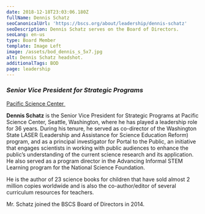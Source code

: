 ```yaml
---
date: 2018-12-18T23:03:06.180Z
fullName: Dennis Schatz
seoCanonicalUrl: 'https://bscs.org/about/leadership/dennis-schatz'
seoDescription: Dennis Schatz serves on the Board of Directors.
seoLang: en-us
type: Board Member
template: Image Left
image: /assets/bod_dennis_s_5x7.jpg
alt: Dennis Schatz headshot.
additionalTags: BOD
page: leadership
---
```


### *Senior Vice President for Strategic Programs*
<a href="https://www.pacificsciencecenter.org/" target="_blank" rel="noopener noreferrer">Pacific Science Center&nbsp;<sup><i style="font-size: .65rem" class="fas fa-external-link-alt"></i></sup></a>

**Dennis Schatz** is the Senior Vice President for Strategic Programs at Pacific Science Center, Seattle, Washington, where he has played a leadership role for 36 years. During his tenure, he served as co-director of the Washington State LASER (Leadership and Assistance for Science Education Reform) program, and as a principal investigator for Portal to the Public, an initiative that engages scientists in working with public audiences to enhance the public’s understanding of the current science research and its application. He also served as a program director in the Advancing Informal STEM Learning program for the National Science Foundation.

He is the author of 23 science books for children that have sold almost 2 million copies worldwide and is also the co-author/editor of several curriculum resources for teachers.

Mr. Schatz joined the BSCS Board of Directors in 2014.
